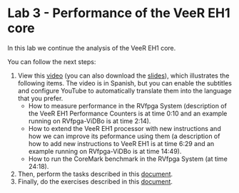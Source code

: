 # Lab 3 - Performance of the VeeR EH1 core
In this lab we continue the analysis of the VeeR EH1 core.

You can follow the next steps:
1. View this [video](https://www.youtube.com/watch?v=GqaDEW3W4X0) (you can also download the [slides](https://drive.google.com/file/d/146nEyUkGkXn85cS15EiUM7R0Bv1nKyoT/view?usp=sharing)), which illustrates the following items. The video is in Spanish, but you can enable the subtitles and configure YouTube to automatically translate them into the language that you prefer.
    * How to measure performance in the RVfpga System (description of the VeeR EH1 Performance Counters is at time 0:10 and an example running on RVfpga-ViDBo is at time 2:14).
    * How to extend the VeeR EH1 processor with new instructions and how we can improve its peformance using them (a description of how to add new instructions to VeeR EH1 is at time 6:29 and an example running on RVfpga-ViDBo is at time 14:49).
    * How to run the CoreMark benchmark in the RVfpga System (at time 24:18).
2. Then, perform the tasks described in this [document](https://drive.google.com/file/d/1vGfC3eKwRCBeBKfiidhMOVL4W1m-op-h/view?usp=sharing).
3. Finally, do the exercises described in this [document](https://drive.google.com/file/d/1T16218F899vQQYI3GKXBYW4VKzGgM_FX/view?usp=sharing).
